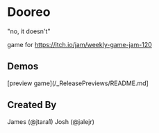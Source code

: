 # Dooreo
"no, it doesn't"

game for https://itch.io/jam/weekly-game-jam-120

## Demos

[preview game](/_ReleasePreviews/README.md]

## Created By

James (@jtara1)
Josh (@jalejr)
